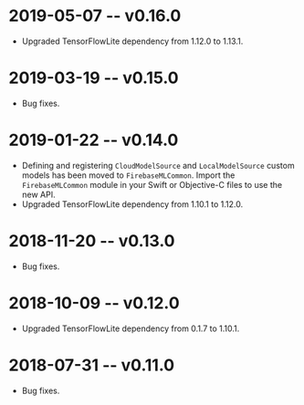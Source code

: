 # 2019-05-07 -- v0.16.0
- Upgraded TensorFlowLite dependency from 1.12.0 to 1.13.1.

# 2019-03-19 -- v0.15.0
- Bug fixes.

# 2019-01-22 -- v0.14.0
- Defining and registering `CloudModelSource` and `LocalModelSource` custom models has
  been moved to `FirebaseMLCommon`. Import the `FirebaseMLCommon` module in your
  Swift or Objective-C files to use the new API.
- Upgraded TensorFlowLite dependency from 1.10.1 to 1.12.0.

# 2018-11-20 -- v0.13.0
- Bug fixes.

# 2018-10-09 -- v0.12.0
- Upgraded TensorFlowLite dependency from 0.1.7 to 1.10.1.

# 2018-07-31 -- v0.11.0
- Bug fixes.
